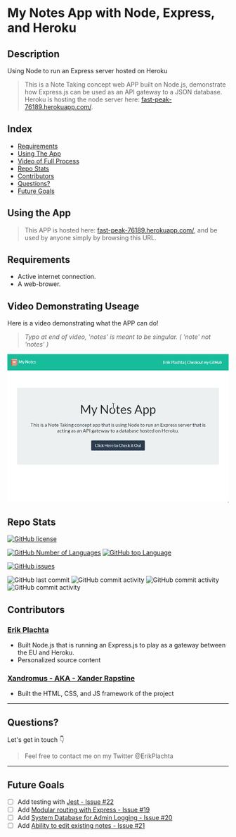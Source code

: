 # My Notes App with Node, Express, and Heroku

## Description

Using Node to run an Express server hosted on Heroku
> This is a Note Taking concept web APP built on Node.js, demonstrate how Express.js
> can be used as an API gateway to a JSON database. Heroku is hosting the node server
> here: <a href="fast-peak-76189.herokuapp.com/">fast-peak-76189.herokuapp.com/</a>.

## Index

- [Requirements](#requirements)
- [Using The App](#using-the-app)
- [Video of Full Process](#video-demonstrating-useage)    
- [Repo Stats](#repo-stats)
- [Contributors](#contributors)
- [Questions?](#questions)
- [Future Goals](#future-goals)

## Using the App

> This APP is hosted here: <a href="fast-peak-76189.herokuapp.com/">fast-peak-76189.herokuapp.com/</a>, 
> and be used by anyone simply by browsing this URL.

## Requirements

- Active internet connection.
- A web-brower.

## Video Demonstrating Useage

Here is a video demonstrating what the APP can do!
> *Typo at end of video, 'notes' is meant to be singular. ( 'note' not 'notes' )*
<!-- ![full process of using and results](./assets/demo-full.gif) -->
<img src="./public/assets/images/demo-full.gif" width="600">

## Repo Stats

[![GitHub license](https://img.shields.io/github/license/ErikPlachta/readme-builder-with-nodejs)](https://github.com/ErikPlachta/readme-builder-with-nodejs)

[![GitHub Number of Languages](https://img.shields.io/github/languages/count/ErikPlachta/readme-builder-with-nodejs)](https://github.com/ErikPlachta/readme-builder-with-nodejs)
[![GitHub top Language](https://img.shields.io/github/languages/top/ErikPlachta/readme-builder-with-nodejs)](https://github.com/ErikPlachta/readme-builder-with-nodejs)

[![GitHub issues](https://img.shields.io/github/issues/ErikPlachta/readme-builder-with-nodejs)](https://github.com/ErikPlachta/readme-builder-with-nodejs/issues)

![GitHub last commit](https://img.shields.io/github/last-commit/erikplachta/readme-builder-with-nodejs)
![GitHub commit activity](https://img.shields.io/github/commit-activity/w/erikplachta/readme-builder-with-nodejs)
![GitHub commit activity](https://img.shields.io/github/commit-activity/m/erikplachta/readme-builder-with-nodejs)
![GitHub commit activity](https://img.shields.io/github/commit-activity/y/erikplachta/readme-builder-with-nodejs)

## Contributors

### [Erik Plachta](https://github.com/ErikPlachta)

- Built Node.js that is running an Express.js to play as a gateway between the EU
and Heroku. 
- Personalized source content

### [Xandromus - AKA - Xander Rapstine](https://github.com/Xandromus)

- Built the HTML, CSS, and JS framework of the project

---

## Questions?

Let's get in touch :point_down:

> Feel free to contact me on my Twitter @ErikPlachta 

---

## Future Goals

- [ ] Add testing with [Jest - Issue #22](https://github.com/ErikPlachta/node-express-notes-app/issues/22)
- [ ] Add [Modular routing with Express - Issue #19](https://github.com/ErikPlachta/node-express-notes-app/issues/19)
- [ ] Add [System Database for Admin Logging - Issue #20](https://github.com/ErikPlachta/node-express-notes-app/issues/20)
- [ ] Add [Ability to edit existing notes - Issue #21](https://github.com/ErikPlachta/node-express-notes-app/issues/21)